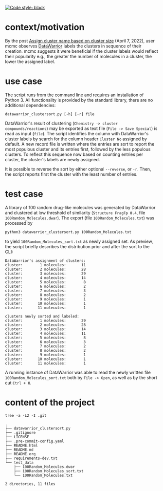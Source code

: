 <a href="https://github.com/psf/black"><img alt="Code style: black" src="https://img.shields.io/badge/code%20style-black-000000.svg"></a>

# context/motivation

By the post [Assign cluster name based on cluster
size](https://openmolecules.org/forum/index.php?t=msg&th=586&goto=1587&#msg_1587)
(April 7, 2022), user mcmc observes
[DataWarrior](https://openmolecules.org/datawarrior/index.html) labels
the clusters in sequence of their creation. mcmc suggests it were
beneficial if the cluster labels would reflect their popularity e.g.,
the greater the number of molecules in a cluster, the lower the assigned
label.

# use case

The script runs from the command line and requires an installation of
Python 3. All functionality is provided by the standard library, there
are no additional dependencies:

``` shell
datawarrior_clustersort.py [-h] [-r] file
```

DataWarrior's result of clustering (`Chemistry -> cluster
  compounds/reactions`) may be exported as text file (`File -> Save
  Special`) is read as input (`file`). The script identifies the column
with DataWarrior's cluster labels by search for the column header
`Cluster No` assigned by default. A new record file is written where the
entries are sort to report the most populous cluster and its entries
first, followed by the less populous clusters. To reflect this sequence
now based on counting entries per cluster, the cluster's labels are
newly assigned.

It is possible to reverse the sort by either optional `--reverse`, or
`-r`. Then, the script reports first the cluster with the least number
of entries.

# test case

A library of 100 random drug-like molecules was generated by DataWarrior
and clustered at low threshold of similarity (`Structure
  FragFp 0.4`, file `100Random_Molecules.dwar`). The export (file
`100Random_Molecules.txt`) was processed by

``` bash
python3 datawarrior_clustersort.py 100Random_Molecules.txt
```

to yield `100Random_Molecules_sort.txt` as newly assigned set. As
preview, the script briefly describes the distribution prior and after
the sort to the CLI:

    DataWarrior's assignment of clusters:
    cluster:        1 molecules:       11
    cluster:        2 molecules:       28
    cluster:        3 molecules:       29
    cluster:        4 molecules:       14
    cluster:        5 molecules:        8
    cluster:        6 molecules:        2
    cluster:        7 molecules:        3
    cluster:        8 molecules:        2
    cluster:        9 molecules:        1
    cluster:       10 molecules:        1
    cluster:       11 molecules:        1

    clusters newly sorted and labeled:
    cluster:        1 molecules:       29
    cluster:        2 molecules:       28
    cluster:        3 molecules:       14
    cluster:        4 molecules:       11
    cluster:        5 molecules:        8
    cluster:        6 molecules:        3
    cluster:        7 molecules:        2
    cluster:        8 molecules:        2
    cluster:        9 molecules:        1
    cluster:       10 molecules:        1
    cluster:       11 molecules:        1

A running instance of DataWarrior was able to read the newly written
file `100Random_Molecules_sort.txt` both by `File -> Open`, as well as
by the short cut `Ctrl + O`.

# content of the project

``` shell
tree -a -L2 -I .git
```

``` shell
.
├── datawarrior_clustersort.py
├── .gitignore
├── LICENSE
├── .pre-commit-config.yaml
├── README.html
├── README.md
├── README.org
├── requirements-dev.txt
└── test_data
    ├── 100Random_Molecules.dwar
    ├── 100Random_Molecules_sort.txt
    └── 100Random_Molecules.txt

2 directories, 11 files
```
